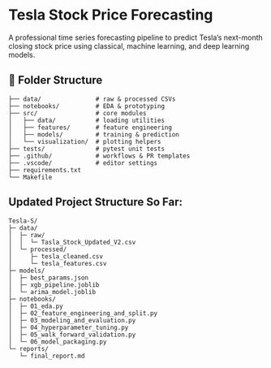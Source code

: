 # Tesla Stock Price Forecasting

A professional time series forecasting pipeline to predict Tesla’s next-month closing stock price using classical, machine learning, and deep learning models.

 

## 📁 Folder Structure

```text
├── data/               # raw & processed CSVs
├── notebooks/          # EDA & prototyping
├── src/                # core modules
│   ├── data/           # loading utilities
│   ├── features/       # feature engineering
│   ├── models/         # training & prediction
│   └── visualization/  # plotting helpers
├── tests/              # pytest unit tests
├── .github/            # workflows & PR templates
├── .vscode/            # editor settings
├── requirements.txt
└── Makefile

```


## Updated Project Structure So Far: 

```text
Tesla-S/
├─ data/
│  ├─ raw/
│  │  └─ Tasla_Stock_Updated_V2.csv
│  └─ processed/
│     ├─ tesla_cleaned.csv
│     └─ tesla_features.csv
├─ models/
│  ├─ best_params.json
│  ├─ xgb_pipeline.joblib
│  └─ arima_model.joblib
├─ notebooks/
│  ├─ 01_eda.py
│  ├─ 02_feature_engineering_and_split.py
│  ├─ 03_modeling_and_evaluation.py
│  ├─ 04_hyperparameter_tuning.py
│  ├─ 05_walk_forward_validation.py
│  └─ 06_model_packaging.py
└─ reports/
   └─ final_report.md
```